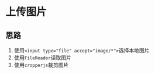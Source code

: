 # 上传图片

## 思路

1. 使用`<input type="file" accept="image/*">`选择本地图片
2. 使用`FileReader`读取图片
3. 使用`cropperjs`裁剪图片